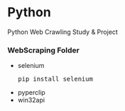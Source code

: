 # Python
Python Web Crawling Study & Project

### WebScraping Folder
- selenium
   <pre>pip install selenium</pre>
- pyperclip
- win32api
